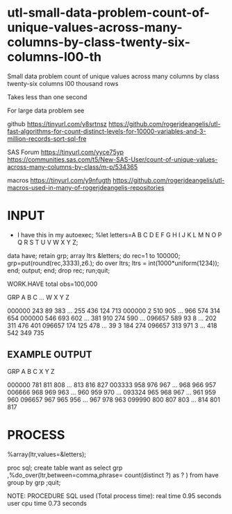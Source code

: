 # utl-small-data-problem-count-of-unique-values-across-many-columns-by-class-twenty-six-columns-l00-th

Small data problem count of unique values across many columns by class twenty-six columns l00 thousand rows

Takes less than one second

For large data problem see

github
https://tinyurl.com/y8srtnsz
https://github.com/rogerjdeangelis/utl-fast-algorithms-for-count-distinct-levels-for-10000-variables-and-3-million-records-sort-sql-fre

SAS Forum
https://tinyurl.com/yyce75yp
https://communities.sas.com/t5/New-SAS-User/count-of-unique-values-across-many-columns-by-class/m-p/534365

macros
https://tinyurl.com/y9nfugth
https://github.com/rogerjdeangelis/utl-macros-used-in-many-of-rogerjdeangelis-repositories


INPUT
=====

* I have this in my autoexec;
%let letters=A B C D E F G H I J K L M N O P Q R S T U V W X Y Z;

data have;
  retain grp;
  array ltrs &letters;
  do rec=1 to 100000;
     grp=put(round(rec,3333),z6.);
     do over ltrs;
       ltrs = int(1000*uniform(1234));
     end;
     output;
  end;
  drop rec;
run;quit;

WORK.HAVE total obs=100,000

  GRP      A   B     C  ...    W    X   Y    Z

 000000  243   89  383  ...  255  436  124  713
 000000    2  510  905  ...  966  574  314  654
 000000  546  693  602  ...  381  910  274  590
 ...
 096657  589   93    8  ...  202  311  476  401
 096657  174  125  478  ...   39    3  184  274
 096657  313  971    3  ...  418  542  349  735


EXAMPLE OUTPUT
--------------

 GRP      A     B     C            X     Y     Z

 000000   781   811   808   ...   813   816   827
 003333   958   976   967   ...   968   966   957
 006666   968   969   963   ...   960   959   970
 ...
 093324   965   968   967   ...   961   959   960
 096657   967   965   956   ...   967   978   963
 099990   800   807   803   ...   814   801   817


PROCESS
=======

%array(ltr,values=&letters);

proc sql;
  create
      table want as
  select
      grp
     ,%do_over(ltr,between=comma,phrase=
         count(distinct ?) as ?
    )
  from
    have
  group
    by grp
;quit;

NOTE: PROCEDURE SQL used (Total process time):
      real time           0.95 seconds
      user cpu time       0.73 seconds



